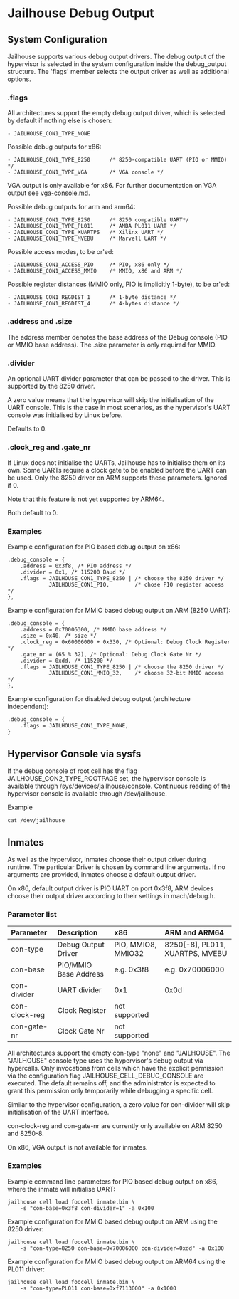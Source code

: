 Jailhouse Debug Output
======================

System Configuration
--------------------

Jailhouse supports various debug output drivers.  The debug output of the
hypervisor is selected in the system configuration inside the debug_output
structure.  The 'flags' member selects the output driver as well as additional
options.

### .flags
All architectures support the empty debug output driver, which is selected by
default if nothing else is chosen:

    - JAILHOUSE_CON1_TYPE_NONE

Possible debug outputs for x86:

    - JAILHOUSE_CON1_TYPE_8250      /* 8250-compatible UART (PIO or MMIO) */
    - JAILHOUSE_CON1_TYPE_VGA       /* VGA console */

VGA output is only available for x86. For further documentation on VGA output
see [vga-console.md](vga-console.md).

Possible debug outputs for arm and arm64:

    - JAILHOUSE_CON1_TYPE_8250      /* 8250 compatible UART*/
    - JAILHOUSE_CON1_TYPE_PL011     /* AMBA PL011 UART */
    - JAILHOUSE_CON1_TYPE_XUARTPS   /* Xilinx UART */
    - JAILHOUSE_CON1_TYPE_MVEBU     /* Marvell UART */

Possible access modes, to be or'ed:

    - JAILHOUSE_CON1_ACCESS_PIO     /* PIO, x86 only */
    - JAILHOUSE_CON1_ACCESS_MMIO    /* MMIO, x86 and ARM */

Possible register distances (MMIO only, PIO is implicitly 1-byte), to be or'ed:

    - JAILHOUSE_CON1_REGDIST_1      /* 1-byte distance */
    - JAILHOUSE_CON1_REGDIST_4      /* 4-bytes distance */

### .address and .size
The address member denotes the base address of the Debug console (PIO or MMIO
base address). The .size parameter is only required for MMIO.

### .divider
An optional UART divider parameter that can be passed to the driver. This is
supported by the 8250 driver.

A zero value means that the hypervisor will skip the initialisation of the UART
console.  This is the case in most scenarios, as the hypervisor's UART console
was initialised by Linux before.

Defaults to 0.

### .clock_reg and .gate_nr
If Linux does not initialise the UARTs, Jailhouse has to initialise them on
its own.  Some UARTs require a clock gate to be enabled before the UART can be
used.  Only the 8250 driver on ARM supports these parameters.  Ignored if 0.

Note that this feature is not yet supported by ARM64.

Both default to 0.

### Examples
Example configuration for PIO based debug output on x86:

    .debug_console = {
        .address = 0x3f8, /* PIO address */
        .divider = 0x1, /* 115200 Baud */
        .flags = JAILHOUSE_CON1_TYPE_8250 | /* choose the 8250 driver */
                 JAILHOUSE_CON1_PIO,        /* chose PIO register access */
    },

Example configuration for MMIO based debug output on ARM (8250 UART):

    .debug_console = {
        .address = 0x70006300, /* MMIO base address */
        .size = 0x40, /* size */
        .clock_reg = 0x60006000 + 0x330, /* Optional: Debug Clock Register */
        .gate_nr = (65 % 32), /* Optional: Debug Clock Gate Nr */
        .divider = 0xdd, /* 115200 */
        .flags = JAILHOUSE_CON1_TYPE_8250 | /* choose the 8250 driver */
                 JAILHOUSE_CON1_MMIO_32,    /* choose 32-bit MMIO access */
    },

Example configuration for disabled debug output (architecture independent):

    .debug_console = {
        .flags = JAILHOUSE_CON1_TYPE_NONE,
    }


Hypervisor Console via sysfs
----------------------------

If the debug console of root cell has the flag JAILHOUSE_CON2_TYPE_ROOTPAGE
set, the hypervisor console is available through
/sys/devices/jailhouse/console.  Continuous reading of the hypervisor console
is available through /dev/jailhouse.

Example

    cat /dev/jailhouse


Inmates
-------

As well as the hypervisor, inmates choose their output driver during runtime.
The particular Driver is chosen by command line arguments.  If no arguments
are provided, inmates choose a default output driver.

On x86, default output driver is PIO UART on port 0x3f8, ARM devices choose
their output driver according to their settings in mach/debug.h.

### Parameter list
| Parameter     | Description           | x86                | ARM and ARM64                   |
|:--------------|:----------------------|:-------------------|:--------------------------------|
| con-type      | Debug Output Driver   | PIO, MMIO8, MMIO32 | 8250[-8], PL011, XUARTPS, MVEBU |
| con-base      | PIO/MMIO Base Address | e.g. 0x3f8         | e.g. 0x70006000                 |
| con-divider   | UART divider          | 0x1                | 0x0d                            |
| con-clock-reg | Clock Register        | not supported      |                                 |
| con-gate-nr   | Clock Gate Nr         | not supported      |                                 |

All architectures support the empty con-type "none" and "JAILHOUSE".  The
"JAILHOUSE" console type uses the hypervisor's debug output via hypercalls.
Only invocations from cells which have the explicit permission via the
configuration flag JAILHOUSE_CELL_DEBUG_CONSOLE are executed.  The default
remains off, and the administrator is expected to grant this permission only
temporarily while debugging a specific cell.

Similar to the hypervisor configuration, a zero value for con-divider will skip
initialisation of the UART interface.

con-clock-reg and con-gate-nr are currently only available on ARM 8250 and
8250-8.

On x86, VGA output is not available for inmates.

### Examples
Example command line parameters for PIO based debug output on x86, where the
inmate will initialise UART:

    jailhouse cell load foocell inmate.bin \
        -s "con-base=0x3f8 con-divider=1" -a 0x100

Example configuration for MMIO based debug output on ARM using the 8250 driver:

    jailhouse cell load foocell inmate.bin \
        -s "con-type=8250 con-base=0x70006000 con-divider=0xdd" -a 0x100

Example configuration for MMIO based debug output on ARM64 using the PL011 driver:

    jailhouse cell load foocell inmate.bin \
        -s "con-type=PL011 con-base=0xf7113000" -a 0x1000

